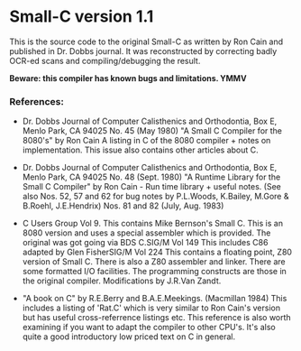 # Small-C version 1.1

This is the source code to the original Small-C as written by Ron Cain and published in Dr. Dobbs journal. It was reconstructed by correcting badly OCR-ed scans and compiling/debugging the result.

<b>Beware: this compiler has known bugs and limitations. YMMV</b>

### References:
* Dr. Dobbs Journal of Computer Calisthenics and Orthodontia, Box E, Menlo Park, CA 94025 No. 45 (May 1980) "A Small C Compiler for the 8080's" by Ron Cain A listing in C of the 8080 compiler + notes on implementation. This issue also contains other articles about C.

* Dr. Dobbs Journal of Computer Calisthenics and Orthodontia, Box E, Menlo Park, CA 94025 No. 48 (Sept. 1980) "A Runtime Library for the Small C Compiler" by Ron Cain - Run time library + useful notes. (See also Nos. 52, 57 and 62 for bug notes by P.L.Woods, K.Bailey, M.Gore & B.Roehl, J.E.Hendrix) Nos. 81 and 82 (July, Aug. 1983) 

* C Users Group Vol 9. This contains Mike Bernson's Small C. This is an 8080 version and uses a special assembler which is provided. The original was got going via BDS C.SIG/M Vol 149 This includes C86 adapted by Glen FisherSIG/M Vol 224 This contains a floating point, Z80 version of Small C. There is also a Z80 assembler and linker. There are some formatted I/O facilities. The programming constructs are those in the original compiler. Modifications by J.R.Van Zandt.

* "A book on C" by R.E.Berry and B.A.E.Meekings. (Macmillan 1984) This includes a listing of 'Rat.C' which is very similar to Ron Cain's version but has useful cross-referrence listings etc. This reference is also worth examining if you want to adapt the compiler to other CPU's. It's also quite a good introductory low priced text on C in general.